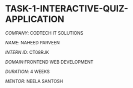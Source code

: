 # TASK-1-INTERACTIVE-QUIZ-APPLICATION

*COMPANY*: CODTECH IT SOLUTIONS

*NAME*: NAHEED PARVEEN

*INTERN ID*: CT08RJK

*DOMAIN*:FRONTEND WEB DEVELOPMENT

*DURATION*: 4 WEEKS

*MENTOR*: NEELA SANTOSH

